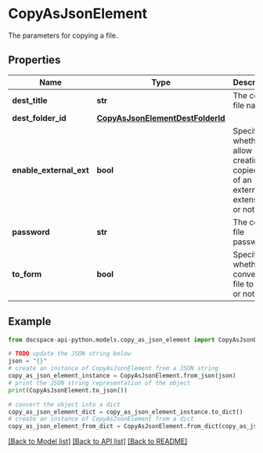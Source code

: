 # CopyAsJsonElement
The parameters for copying a file.

## Properties

Name | Type | Description | Notes
------------ | ------------- | ------------- | -------------
**dest_title** | **str** | The copied file name. | 
**dest_folder_id** | [**CopyAsJsonElementDestFolderId**](CopyAsJsonElementDestFolderId.md) |  | 
**enable_external_ext** | **bool** | Specifies whether to allow creating the copied file of an external extension or not. | [optional] 
**password** | **str** | The copied file password. | [optional] 
**to_form** | **bool** | Specifies whether to convert the file to form or not. | [optional] 

## Example

```python
from docspace-api-python.models.copy_as_json_element import CopyAsJsonElement

# TODO update the JSON string below
json = "{}"
# create an instance of CopyAsJsonElement from a JSON string
copy_as_json_element_instance = CopyAsJsonElement.from_json(json)
# print the JSON string representation of the object
print(CopyAsJsonElement.to_json())

# convert the object into a dict
copy_as_json_element_dict = copy_as_json_element_instance.to_dict()
# create an instance of CopyAsJsonElement from a dict
copy_as_json_element_from_dict = CopyAsJsonElement.from_dict(copy_as_json_element_dict)
```
[[Back to Model list]](../README.md#documentation-for-models) [[Back to API list]](../README.md#documentation-for-api-endpoints) [[Back to README]](../README.md)


